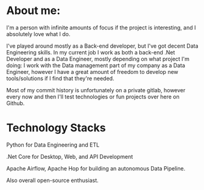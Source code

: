 # About me:
I'm a person with infinite amounts of focus if the project is interesting, and I absolutely love what I do.

I've played around mostly as a Back-end developer, but I've got decent Data Engineering skills. In my current job I work as both a back-end .Net Developer and as a Data Engineer, mostly depending on what project I'm doing: I work with the Data management part of my company as a Data Engineer, however I have a great amount of freedom to develop new tools/solutions if I find that they're needed. 

Most of my commit history is unfortunately on a private gitlab, however every now and then I'll test technologies or fun projects over here on Github.
# Technology Stacks
Python for Data Engineering and ETL

.Net Core for Desktop, Web, and API Development

Apache Airflow, Apache Hop for building an autonomous Data Pipeline.

Also overall open-source enthusiast.
